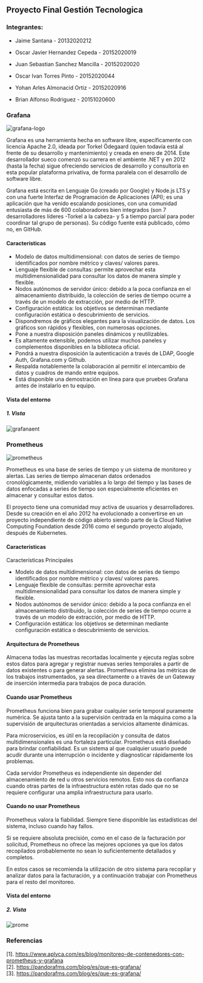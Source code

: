 ## Proyecto Final Gestión Tecnologica
### Integrantes:

- Jaime Santana - 20132020212

- Oscar Javier Hernandez Cepeda - 20152020019

- Juan Sebastian Sanchez Mancilla - 20152020020 

- Oscar Ivan Torres Pinto - 20152020044

- Yohan Arles Almonacid Ortiz - 20152020916 

- Brian Alfonso Rodriguez - 20151020600


### Grafana
![grafana-logo](https://user-images.githubusercontent.com/30842893/61815686-6d6bc580-ae10-11e9-8ce6-f5fde3f872dd.jpg)

Grafana es una herramienta hecha en software libre, específicamente con licencia Apache 2.0, ideada por Torkel Ödegaard (quien todavía está al frente de su desarrollo y mantenimiento) y creada en enero de 2014. Este desarrollador sueco comenzó su carrera en el ambiente .NET y en 2012 (hasta la fecha) sigue ofreciendo servicios de desarrollo y consultoría en esta popular plataforma privativa, de forma paralela con el desarrollo de software libre.

Grafana está escrita en Lenguaje Go (creado por Google) y Node.js LTS y con una fuerte Interfaz de Programación de Aplicaciones (API); es una aplicación que ha venido escalando posiciones, con una comunidad entusiasta de más de 600 colaboradores bien integrados (son 7 desarrolladores líderes -Torkel a la cabeza- y 5 a tiempo parcial para poder coordinar tal grupo de personas). Su código fuente está publicado, cómo no, en GitHub.

#### Caracteristicas

- Modelo de datos multidimensional: con datos de series de tiempo identificados por nombre métrico y claves/ valores pares.
- Lenguaje flexible de consultas: permite aprovechar esta multidimensionalidad para consultar los datos de manera simple y flexible.
- Nodos autónomos de servidor único: debido a la poca confianza en el almacenamiento distribuido, la colección de series de tiempo ocurre a través de un modelo de extracción, por medio de HTTP.
- Configuración estática:  los objetivos se determinan mediante configuración estática o descubrimiento de servicios.
- Dispondremos de gráficos elegantes para la visualización de datos. Los gráficos son rápidos y flexibles, con numerosas opciones.
- Pone a nuestra disposición paneles dinámicos y reutilizables.
- Es altamente extensible, podemos utilizar muchos paneles y complementos disponibles en la biblioteca oficial.
- Pondrá a nuestra disposición la autenticación a través de LDAP, Google Auth, Grafana.com y Github.
- Respalda notablemente la colaboración al permitir el intercambio de datos y cuadros de mando entre equipos.
- Está disponible una demostración en línea para que pruebes Grafana antes de instalarlo en tu equipo.
#### Vista del entorno
##### 1. Vista <br />
![grafanaent](https://user-images.githubusercontent.com/30842893/61816445-fd5e3f00-ae11-11e9-8d88-ddefa40634ba.png)

### Prometheus
![prometheus](https://user-images.githubusercontent.com/30842893/61816638-6645b700-ae12-11e9-8008-4065076442db.png)

Prometheus es una base de series de tiempo y un sistema de monitoreo y alertas. Las series de tiempo almacenan datos ordenados cronológicamente, midiendo variables a lo largo del tiempo y las bases de datos enfocadas a series de tiempo son especialmente eficientes en almacenar y consultar estos datos.

El proyecto tiene una comunidad muy activa de usuarios y desarrolladores. Desde su creación en el año 2012 ha evolucionado a convertirse en un proyecto independiente de código abierto siendo parte de la Cloud Native Computing Foundation desde 2016 como el segundo proyecto alojado, después de Kubernetes.

#### Caracteristicas

Características Principales

- Modelo de datos multidimensional: con datos de series de tiempo identificados por nombre métrico y claves/ valores pares.
- Lenguaje flexible de consultas: permite aprovechar esta multidimensionalidad para consultar los datos de manera simple y flexible.
- Nodos autónomos de servidor único: debido a la poca confianza en el almacenamiento distribuido, la colección de series de tiempo ocurre a través de un modelo de extracción, por medio de HTTP.
- Configuración estática:  los objetivos se determinan mediante configuración estática o descubrimiento de servicios.

#### Arquitectura de Prometheus
Almacena todas las muestras recortadas localmente y ejecuta reglas sobre estos datos para agregar y registrar nuevas series temporales a partir de datos existentes o para generar alertas.
Prometheus elimina las métricas de los trabajos instrumentados, ya sea directamente o a través de un Gateway de inserción intermedia para trabajos de poca duración.

#### Cuando usar Prometheus
Prometheus funciona bien para grabar cualquier serie temporal puramente numérica. Se ajusta tanto a la supervisión centrada en la máquina como a la supervisión de arquitecturas orientadas a servicios altamente dinámicas.

Para microservicios, es útil en la recopilación y consulta de datos multidimensionales es una fortaleza particular. Prometheus está diseñado para brindar confiabilidad. Es un sistema al que cualquier usuario puede acudir durante una interrupción o incidente  y diagnosticar rápidamente los problemas.

Cada servidor Prometheus es independiente sin depender del almacenamiento de red u otros servicios remotos. Esto nos da confianza cuando otras partes de la infraestructura estén rotas dado que no se requiere configurar una amplia infraestructura para usarlo.

#### Cuando no usar Prometheus
Prometheus valora la fiabilidad. Siempre tiene disponible las estadísticas del sistema, incluso cuando hay fallos.

Si se requiere absoluta precisión, como en el caso de la facturación por solicitud, Prometheus no ofrece las mejores opciones ya que los datos recopilados probablemente no sean lo suficientemente detallados y completos.

En estos casos se recomienda la utilización de otro sistema para recopilar y analizar datos para la facturación, y a continuación trabajar con Prometheus para el resto del monitoreo.

#### Vista del entorno
##### 2. Vista <br />
![prome](https://user-images.githubusercontent.com/30842893/61817206-9b063e00-ae13-11e9-9922-26010814fb68.jpg)

### Referencias 
[1]. https://www.aplyca.com/es/blog/monitoreo-de-contenedores-con-prometheus-y-grafana <br />
[2]. https://pandorafms.com/blog/es/que-es-grafana/  <br />
[3]. https://pandorafms.com/blog/es/que-es-grafana/  <br />

